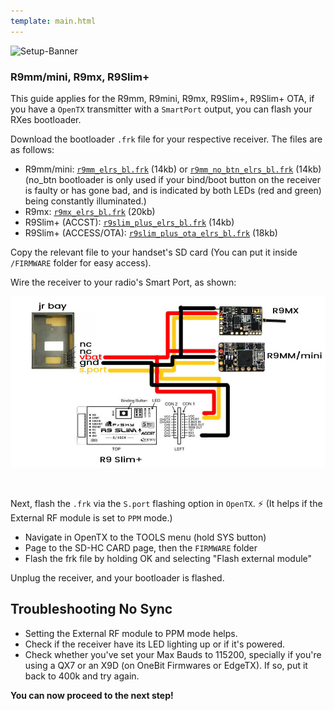 ```yaml
---
template: main.html
---
```


![Setup-Banner](https://raw.githubusercontent.com/ExpressLRS/ExpressLRS-hardware/master/img/quick-start.png)

### R9mm/mini, R9mx, R9Slim+
This guide applies for the R9mm, R9mini, R9mx, R9Slim+, R9Slim+ OTA, if you have a `OpenTX` transmitter with a `SmartPort` output, you can flash your RXes bootloader.

Download the bootloader `.frk` file for your respective receiver. The files are as follows:

- R9mm/mini: [`r9mm_elrs_bl.frk`](https://github.com/AlessandroAU/ExpressLRS/blob/master/src/bootloader/r9mm_elrs_bl.frk?raw=true) (14kb) or [`r9mm_no_btn_elrs_bl.frk`](https://github.com/ExpressLRS/ExpressLRS/raw/master/src/bootloader/r9mm_no_btn_elrs_bl.frk?raw=true) (14kb) (no_btn bootloader is only used if your bind/boot button on the receiver is faulty or has gone bad, and is indicated by both LEDs (red and green) being constantly illuminated.)
- R9mx: [`r9mx_elrs_bl.frk`](https://github.com/ExpressLRS/ExpressLRS/blob/master/src/bootloader/r9mx_elrs_bl.frk?raw=true) (20kb)
- R9Slim+ (ACCST): [`r9slim_plus_elrs_bl.frk`](https://github.com/ExpressLRS/ExpressLRS/blob/master/src/bootloader/r9slim_plus_elrs_bl.frk?raw=true) (14kb)
- R9Slim+ (ACCESS/OTA): [`r9slim_plus_ota_elrs_bl.frk`](https://github.com/ExpressLRS/ExpressLRS/blob/master/src/bootloader/r9slim_plus_ota_elrs_bl.frk?raw=true) (18kb)

Copy the relevant file to your handset's SD card (You can put it inside `/FIRMWARE` folder for easy access).

Wire the receiver to your radio's Smart Port, as shown:

![BL Flashing](../assets/images/Bootloader-Flashing.jpg)

<br />

Next, flash the `.frk` via the `S.port` flashing option in `OpenTX`. :zap: (It helps if the External RF module is set to `PPM` mode.) 

  * Navigate in OpenTX to the TOOLS menu (hold SYS button)
  * Page to the SD-HC CARD page, then the `FIRMWARE` folder
  * Flash the frk file by holding OK and selecting "Flash external module"

Unplug the receiver, and your bootloader is flashed.

## Troubleshooting No Sync

- Setting the External RF module to PPM mode helps.
- Check if the receiver have its LED lighting up or if it's powered.
- Check whether you've set your Max Bauds to 115200, specially if you're using a QX7 or an X9D (on OneBit Firmwares or EdgeTX). If so, put it back to 400k and try again.

**You can now proceed to the next step!**